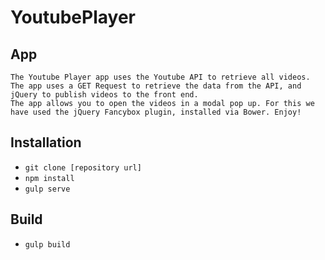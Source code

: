 # YoutubePlayer

## App
	The Youtube Player app uses the Youtube API to retrieve all videos. The app uses a GET Request to retrieve the data from the API, and jQuery to publish videos to the front end.
	The app allows you to open the videos in a modal pop up. For this we have used the jQuery Fancybox plugin, installed via Bower. Enjoy!

## Installation
- `git clone [repository url]`
- `npm install`
- `gulp serve`

## Build
- `gulp build`
